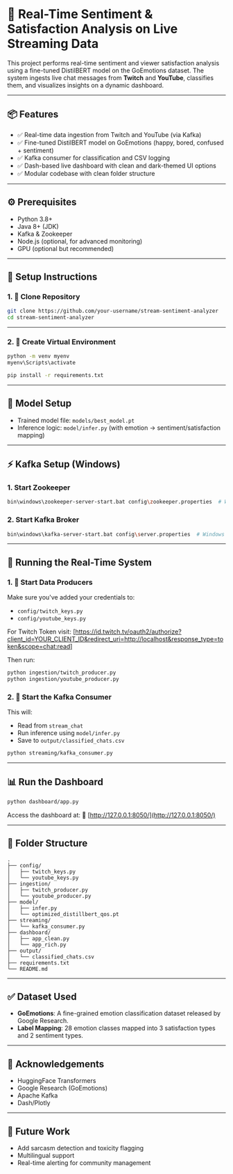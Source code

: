 # 🎯 Real-Time Sentiment & Satisfaction Analysis on Live Streaming Data

This project performs real-time sentiment and viewer satisfaction analysis using a fine-tuned DistilBERT model on the GoEmotions dataset. The system ingests live chat messages from **Twitch** and **YouTube**, classifies them, and visualizes insights on a dynamic dashboard.

---

## 📦 Features

- ✅ Real-time data ingestion from Twitch and YouTube (via Kafka)
- ✅ Fine-tuned DistilBERT model on GoEmotions (happy, bored, confused + sentiment)
- ✅ Kafka consumer for classification and CSV logging
- ✅ Dash-based live dashboard with clean and dark-themed UI options
- ✅ Modular codebase with clean folder structure

---

## ⚙️ Prerequisites

- Python 3.8+
- Java 8+ (JDK)
- Kafka & Zookeeper
- Node.js (optional, for advanced monitoring)
- GPU (optional but recommended)

---

## 🏁 Setup Instructions

### 1. 🔧 Clone Repository

```bash
git clone https://github.com/your-username/stream-sentiment-analyzer
cd stream-sentiment-analyzer
````
---

### 2. 🐍 Create Virtual Environment

```bash
python -m venv myenv
myenv\Scripts\activate     

pip install -r requirements.txt
```

---

## 🧠 Model Setup

* Trained model file: `models/best_model.pt`
* Inference logic: `model/infer.py` (with emotion → sentiment/satisfaction mapping)

---

## ⚡ Kafka Setup (Windows)

### 1. Start Zookeeper

```bash
bin\windows\zookeeper-server-start.bat config\zookeeper.properties  # Windows
```

### 2. Start Kafka Broker

```bash
bin\windows\kafka-server-start.bat config\server.properties  # Windows
```

---

## 🚀 Running the Real-Time System

### 1. 🎥 Start Data Producers

Make sure you've added your credentials to:

* `config/twitch_keys.py` 
* `config/youtube_keys.py` 

For Twitch Token visit: 
[https://id.twitch.tv/oauth2/authorize?client_id=YOUR_CLIENT_ID&redirect_uri=http://localhost&response_type=token&scope=chat:read]

Then run:

```bash
python ingestion/twitch_producer.py
python ingestion/youtube_producer.py
```

### 2. 🧠 Start the Kafka Consumer

This will:

* Read from `stream_chat`
* Run inference using `model/infer.py`
* Save to `output/classified_chats.csv`

```bash
python streaming/kafka_consumer.py
```

---

## 📊 Run the Dashboard

```bash
python dashboard/app.py
```


Access the dashboard at:
🔗 [http://127.0.0.1:8050/](http://127.0.0.1:8050/)

---

## 📁 Folder Structure

```
.
├── config/
│   ├── twitch_keys.py
│   └── youtube_keys.py
├── ingestion/
│   ├── twitch_producer.py
│   └── youtube_producer.py
├── model/
│   ├── infer.py
│   └── optimized_distillbert_qos.pt
├── streaming/
│   └── kafka_consumer.py
├── dashboard/
│   ├── app_clean.py
│   └── app_rich.py
├── output/
│   └── classified_chats.csv
├── requirements.txt
└── README.md
```

---

## ✅ Dataset Used

* **GoEmotions**: A fine-grained emotion classification dataset released by Google Research.
* **Label Mapping**: 28 emotion classes mapped into 3 satisfaction types and 2 sentiment types.

---

## 💬 Acknowledgements

* HuggingFace Transformers
* Google Research (GoEmotions)
* Apache Kafka
* Dash/Plotly

---

## 🧠 Future Work

* Add sarcasm detection and toxicity flagging
* Multilingual support
* Real-time alerting for community management


